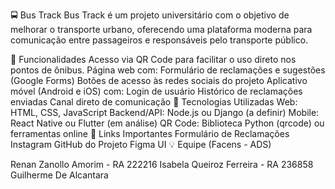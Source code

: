 🚍 Bus Track
Bus Track é um projeto universitário com o objetivo de melhorar o transporte urbano, oferecendo uma plataforma moderna para comunicação entre passageiros e responsáveis pelo transporte público.

📱 Funcionalidades
Acesso via QR Code para facilitar o uso direto nos pontos de ônibus.
Página web com:
Formulário de reclamações e sugestões (Google Forms)
Botões de acesso às redes sociais do projeto
Aplicativo móvel (Android e iOS) com:
Login de usuário
Histórico de reclamações enviadas
Canal direto de comunicação
🚀 Tecnologias Utilizadas
Web: HTML, CSS, JavaScript
Backend/API: Node.js ou Django (a definir)
Mobile: React Native ou Flutter (em análise)
QR Code: Biblioteca Python (qrcode) ou ferramentas online
🔗 Links Importantes
Formulário de Reclamações
Instagram
GitHub do Projeto
Figma UI
💡 Equipe
(Facens - ADS)

Renan Zanollo Amorim - RA 222216
Isabela Queiroz Ferreira - RA 236858
Guilherme De Alcantara

